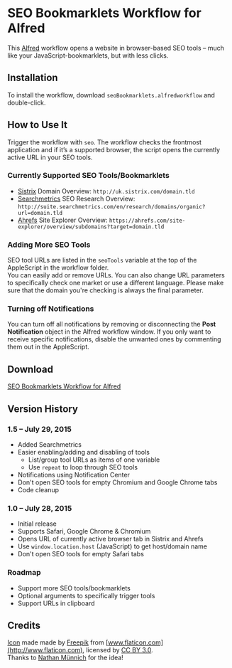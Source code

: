 # SEO Bookmarklets Workflow for Alfred
This [Alfred](http://www.alfredapp.com) workflow opens a website in browser-based SEO tools – much like your JavaScript-bookmarklets, but with less clicks.

## Installation
To install the workflow, download `seoBookmarklets.alfredworkflow` and double-click.

## How to Use It
Trigger the workflow with `seo`. The workflow checks the frontmost application and if it’s a supported browser, the script opens the currently active URL in your SEO tools.

### Currently Supported SEO Tools/Bookmarklets
- [Sistrix](http://www.sistrix.com/) Domain Overview: `http://uk.sistrix.com/domain.tld`
- [Searchmetrics](http://www.searchmetrics.com/) SEO Research Overview: `http://suite.searchmetrics.com/en/research/domains/organic?url=domain.tld`
- [Ahrefs](https://ahrefs.com/) Site Explorer Overview: `https://ahrefs.com/site-explorer/overview/subdomains?target=domain.tld`

### Adding More SEO Tools
SEO tool URLs are listed in the `seoTools` variable at the top of the AppleScript in the workflow folder.  
You can easily add or remove URLs. You can also change URL parameters to specifically check one market or use a different language. Please make sure that the domain you're checking is always the final parameter.

### Turning off Notifications
You can turn off all notifications by removing or disconnecting the **Post Notification** object in the Alfred workflow window. If you only want to receive specific notifications, disable the unwanted ones by commenting them out in the AppleScript.

## Download
[SEO Bookmarklets Workflow for Alfred](https://github.com/alexanderhuth/alfred-seo-bookmarklets-workflow/raw/master/seoBookmarklets.alfredworkflow)

## Version History
### 1.5 – July 29, 2015
- Added Searchmetrics
- Easier enabling/adding and disabling of tools
	- List/group tool URLs as items of one variable
	- Use `repeat` to loop through SEO tools
- Notifications using Notification Center
- Don't open SEO tools for empty Chromium and Google Chrome tabs
- Code cleanup

### 1.0 – July 28, 2015
- Initial release
- Supports Safari, Google Chrome & Chromium
- Opens URL of currently active browser tab in Sistrix and Ahrefs
- Use `window.location.host` (JavaScript) to get host/domain name
- Don't open SEO tools for empty Safari tabs

### Roadmap
- Support more SEO tools/bookmarklets
- Optional arguments to specifically trigger tools
- Support URLs in clipboard

## Credits
[Icon](http://www.flaticon.com/free-icon/browser_14575) made made by [Freepik](http://www.flaticon.com/authors/freepik) from [www.flaticon.com](http://www.flaticon.com), licensed by [CC BY 3.0](http://creativecommons.org/licenses/by/3.0/).  
Thanks to [Nathan Münnich](http://www.nathanmuennich.com) for the idea!
